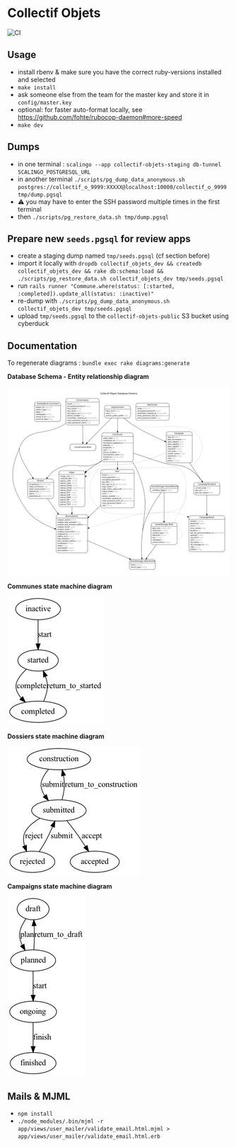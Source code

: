 # Collectif Objets

![CI](https://github.com/adipasquale/collectif-objets/actions/workflows/ci.yml/badge.svg)

## Usage

- install rbenv & make sure you have the correct ruby-versions installed and selected
- `make install`
- ask someone else from the team for the master key and store it in `config/master.key`
- optional: for faster auto-format locally, see https://github.com/fohte/rubocop-daemon#more-speed
- `make dev`

## Dumps

- in one terminal : `scalingo --app collectif-objets-staging db-tunnel SCALINGO_POSTGRESQL_URL`
- in another terminal `./scripts/pg_dump_data_anonymous.sh postgres://collectif_o_9999:XXXXX@localhost:10000/collectif_o_9999 tmp/dump.pgsql`
- ⚠️ you may have to enter the SSH password multiple times in the first terminal
- then `./scripts/pg_restore_data.sh tmp/dump.pgsql`

## Prepare new `seeds.pgsql` for review apps

- create a staging dump named `tmp/seeds.pgsql` (cf section before)
- import it locally with `dropdb collectif_objets_dev && createdb collectif_objets_dev && rake db:schema:load && ./scripts/pg_restore_data.sh collectif_objets_dev tmp/seeds.pgsql`
- run `rails runner "Commune.where(status: [:started, :completed]).update_all(status: :inactive)"`
- re-dump with `./scripts/pg_dump_data_anonymous.sh collectif_objets_dev tmp/seeds.pgsql`
- upload `tmp/seeds.pgsql` to the `collectif-objets-public` S3 bucket using cyberduck

## Documentation

To regenerate diagrams : `bundle exec rake diagrams:generate`

**Database Schema - Entity relationship diagram**

![](/doc/entity-relationship-diagram.svg)

**Communes state machine diagram**

![](/doc/commune_state_machine_diagram.png)

**Dossiers state machine diagram**

![](/doc/dossier_state_machine_diagram.png)

**Campaigns state machine diagram**

![](/doc/campaign_state_machine_diagram.png)


## Mails & MJML

- `npm install`
- `./node_modules/.bin/mjml -r app/views/user_mailer/validate_email.html.mjml > app/views/user_mailer/validate_email.html.erb`
